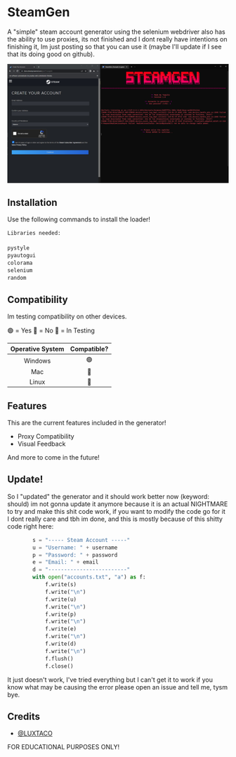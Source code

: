 # SteamGen

A "simple" steam account generator using the selenium webdriver also has the ability to use proxies, its not finished and I dont really have intentions on finishing it, Im just posting so that you can use it (maybe I'll update if I see that its doing good on github).

[![showcase](https://github.com/LUXTACO/SteamGen/blob/main/media/Captura%20de%20pantalla%202023-01-14%20180206.png?raw=true "showcase")](https://github.com/LUXTACO/SteamGen/blob/main/media/Captura%20de%20pantalla%202023-01-14%20180206.png?raw=true "showcase")


##  Installation
Use the following commands to install the loader!
```python
Libraries needed: 

pystyle
pyautogui
colorama
selenium
random

```
## Compatibility

Im testing compatibility on other devices.

🟢 = Yes
🔴 = No
🚧 = In Testing

|  Operative System|  Compatible? |
| :------------: | :------------: |
| Windows |🟢 |
|  Mac |  🚧 |
| Linux  |  🚧 |

## Features

This are the current features included in the generator!

- Proxy Compatibility
- Visual Feedback

And more to come in the future!

## Update!

So I "updated" the generator and it should work better now (keyword: should) im not gonna update it anymore because it is an actual NIGHTMARE to try and make this shit code work, if you want to modify the code go for it I dont really care and tbh im done, and this is mostly because of this shitty code right here:

```python
        s = "----- Steam Account -----"
        u = "Username: " + username
        p = "Password: " + password
        e = "Email: " + email
        d = "-------------------------"
        with open("accounts.txt", "a") as f:
            f.write(s)
            f.write("\n")
            f.write(u)
            f.write("\n")
            f.write(p)
            f.write("\n")
            f.write(e)
            f.write("\n")
            f.write(d)
            f.write("\n")
            f.flush()
            f.close()
```
It just doesn't work, I've tried everything but I can't get it to work if you know what may be causing the error please open an issue and tell me, tysm bye.

## Credits

- [@LUXTACO](https://github.com/LUXTACO "@LUXTACO")

FOR EDUCATIONAL PURPOSES ONLY!


